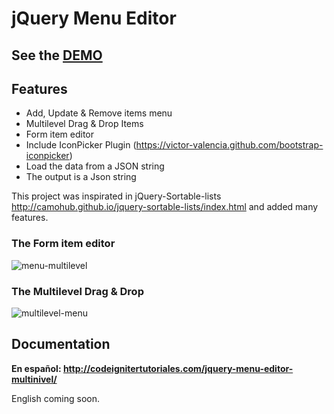 # jQuery Menu Editor
## See the [DEMO](http://codeignitertutoriales.com/demos/jqmenueditor/)
## Features
* Add, Update & Remove items menu
* Multilevel Drag & Drop Items
* Form item editor
* Include IconPicker Plugin (https://victor-valencia.github.com/bootstrap-iconpicker)
* Load the data from a JSON string 
* The output is a Json string

This project was inspirated in jQuery-Sortable-lists http://camohub.github.io/jquery-sortable-lists/index.html and added many features.

### The Form item editor
![menu-multilevel](http://codeignitertutoriales.com/wp-content/uploads/2017/01/jquery-menu-editor-form.jpg)
### The Multilevel Drag & Drop
![multilevel-menu](http://codeignitertutoriales.com/wp-content/uploads/2017/01/jquery-menu-editor-dragdrop.jpg)

## Documentation
**En español: http://codeignitertutoriales.com/jquery-menu-editor-multinivel/**

English coming soon.